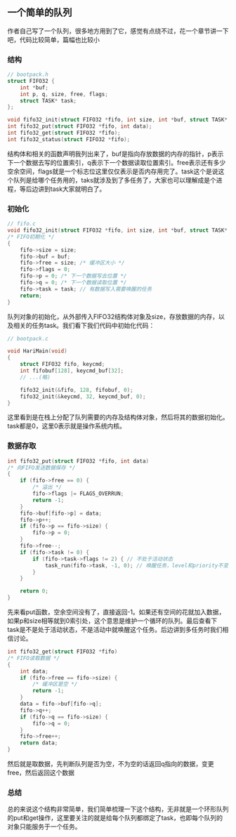 ## 一个简单的队列
作者自己写了一个队列，很多地方用到了它，感觉有点绕不过，花一个章节讲一下吧，代码比较简单，篇幅也比较小

### 结构
```C
// bootpack.h
struct FIFO32 {
	int *buf;
	int p, q, size, free, flags;
	struct TASK* task;
};

void fifo32_init(struct FIFO32 *fifo, int size, int *buf, struct TASK* task);
int fifo32_put(struct FIFO32 *fifo, int data);
int fifo32_get(struct FIFO32 *fifo);
int fifo32_status(struct FIFO32 *fifo);
```
结构体和相关的函数声明我列出来了，buf是指向存放数据的内存的指针，p表示下一个数据去写的位置索引，q表示下一个数据读取位置索引。free表示还有多少空余空间，flags就是一个标志位这里仅仅表示是否内存用完了。task这个是说这个队列是给哪个任务用的，taks就涉及到了多任务了，大家也可以理解成是个进程，等后边讲到task大家就明白了。

### 初始化
```C
// fifo.c
void fifo32_init(struct FIFO32 *fifo, int size, int *buf, struct TASK* task)
/* FIFO初期化 */
{
	fifo->size = size;
	fifo->buf = buf;
	fifo->free = size; /* 缓冲区大小 */
	fifo->flags = 0;
	fifo->p = 0; /* 下一个数据写去位置 */
	fifo->q = 0; /* 下一个数据读取位置 */
	fifo->task = task; // 有数据写入需要唤醒的任务
	return;
}
```
队列对象的初始化，从外部传入FIFO32结构体对象及size，存放数据的内存，以及相关的任务task。我们看下我们代码中初始化代码：
```C
// bootpack.c

void HariMain(void)
{
    struct FIFO32 fifo, keycmd;
    int fifobuf[128], keycmd_buf[32];
    // ...(略)

    fifo32_init(&fifo, 128, fifobuf, 0);
	fifo32_init(&keycmd, 32, keycmd_buf, 0);
}
```
这里看到是在栈上分配了队列需要的内存及结构体对象，然后将其的数据初始化。task都是0，这里0表示就是操作系统内核。

### 数据存取
```C
int fifo32_put(struct FIFO32 *fifo, int data)
/* 向FIFO发送数据保存 */
{
	if (fifo->free == 0) {
		/* 溢出 */
		fifo->flags |= FLAGS_OVERRUN;
		return -1;
	}
	fifo->buf[fifo->p] = data;
	fifo->p++;
	if (fifo->p == fifo->size) {
		fifo->p = 0;
	}
	fifo->free--;
	if (fifo->task != 0) {
		if (fifo->task->flags != 2) { // 不处于活动状态
			task_run(fifo->task, -1, 0); // 唤醒任务，level和priority不变
		}
	}

	return 0;
}
```
先来看put函数，空余空间没有了，直接返回-1。如果还有空间的花就加入数据，如果p和size相等就到0索引处，这个意思是维护一个循环的队列。最后查看下task是不是处于活动状态，不是活动中就唤醒这个任务。后边讲到多任务时我们相信讨论。

```C
int fifo32_get(struct FIFO32 *fifo)
/* FIFO读取数据 */
{
	int data;
	if (fifo->free == fifo->size) {
		/* 缓冲区是空 */
		return -1;
	}
	data = fifo->buf[fifo->q];
	fifo->q++;
	if (fifo->q == fifo->size) {
		fifo->q = 0;
	}
	fifo->free++;
	return data;
}
```
然后就是取数据，先判断队列是否为空，不为空的话返回q指向的数据，变更free，然后返回这个数据

### 总结
总的来说这个结构非常简单，我们简单梳理一下这个结构，无非就是一个环形队列的put和get操作，这里要关注的就是给每个队列都绑定了task，也即每个队列的对象只能服务于一个任务。
